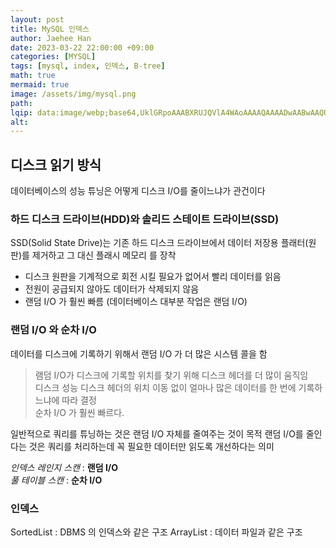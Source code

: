 ```yaml
---
layout: post  
title: MySQL 인덱스  
author: Jaehee Han  
date: 2023-03-22 22:00:00 +09:00  
categories: [MYSQL]  
tags: [mysql, index, 인덱스, B-tree]  
math: true  
mermaid: true  
image: /assets/img/mysql.png  
path:   
lqip: data:image/webp;base64,UklGRpoAAABXRUJQVlA4WAoAAAAQAAAADwAABwAAQUxQSDIAAAARL0AmbZurmr57yyIiqE8oiG0bejIYEQTgqiDA9vqnsUSI6H+oAERp2HZ65qP/VIAWAFZQOCBCAAAA8AEAnQEqEAAIAAVAfCWkAALp8sF8rgRgAP7o9FDvMCkMde9PK7euH5M1m6VWoDXf2FkP3BqV0ZYbO6NA/VFIAAAA  
alt:
---
```


## 디스크 읽기 방식

데이터베이스의 성능 튜닝은 어떻게 디스크 I/O를 줄이느냐가 관건이다

### 하드 디스크 드라이브(HDD)와 솔리드 스테이트 드라이브(SSD)

SSD(Solid State Drive)는 기존 하드 디스크 드라이브에서 데이터 저장용 플래터(원판)를 제거하고 그 대신 플래시 메모리
를 장착 
- 디스크 원판을 기계적으로 회전 시킬 필요가 없어서 빨리 데이터를 읽음
- 전원이 공급되지 않아도 데이터가 삭제되지 않음
- 랜덤 I/O 가 훨씬 빠름 (데이터베이스 대부분 작업은 랜덤 I/O)

### 랜덤 I/O 와 순차 I/O

데이터를 디스크에 기록하기 위해서 랜덤 I/O 가 더 많은 시스템 콜을 함
> 램덤 I/O가 디스크에 기록할 위치를 찾기 위해 디스크 헤더를 더 많이 움직임  
> 디스크 성능 디스크 헤더의 위치 이동 없이 얼마나 많은 데이터를 한 번에 기록하느냐에 따라 결정  
> 순차 I/O 가 훨씬 빠르다. 

일반적으로 쿼리를 튜닝하는 것은 랜덤 I/O 자체를 줄여주는 것이 목적
랜덤 I/O를 줄인다는 것은 쿼리를 처리하는데 꼭 필요한 데이터만 읽도록 개선하다는 의미

_인덱스 레인지 스캔_ : __랜덤 I/O__  
_풀 테이블 스캔_ : __순차 I/O__

### 인덱스 

SortedList : DBMS 의 인덱스와 같은 구조
ArrayList : 데이터 파일과 같은 구조

